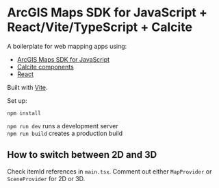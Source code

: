 # ArcGIS Maps SDK for JavaScript + React/Vite/TypeScript + Calcite

A boilerplate for web mapping apps using:
- [ArcGIS Maps SDK for JavaScript](https://developers.arcgis.com/javascript/latest/)
- [Calcite components](https://developers.arcgis.com/calcite-design-system/components/)
- [React](https://reactjs.org/)

Built with [Vite](https://vitejs.dev/).

Set up:
```
npm install
```

`npm run dev` runs a development server  
`npm run build` creates a production build


## How to switch between 2D and 3D

Check itemId references in ``main.tsx``. Comment out either ``MapProvider`` or ``SceneProvider`` for 2D or 3D.